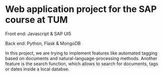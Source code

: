 # Web application project for the SAP course at TUM
Front end: Javascript & SAP UI5 

Back end: Python, Flask & MongoDB 

In this project, we are trying to implement features like automated tagging based on documents and natural-language-processing methods.
Another feature is the search function, which allows to search for documents, tags or dates inside a local databse.

